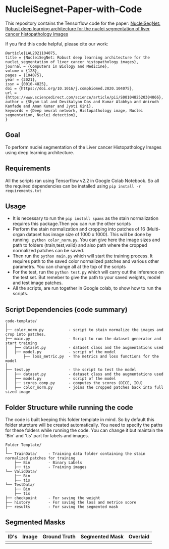 # NucleiSegnet-Paper-with-Code
This repository contains the Tensorflow code for the paper:
[NucleiSegNet: Robust deep learning architecture for the nuclei segmentation of liver cancer histopathology images](https://www.sciencedirect.com/science/article/abs/pii/S0010482520304066)

If you find this code helpful, please cite our work:
```
@article{LAL2021104075,
title = {NucleiSegNet: Robust deep learning architecture for the nuclei segmentation of liver cancer histopathology images},
journal = {Computers in Biology and Medicine},
volume = {128},
pages = {104075},
year = {2021},
issn = {0010-4825},
doi = {https://doi.org/10.1016/j.compbiomed.2020.104075},
url = {https://www.sciencedirect.com/science/article/pii/S0010482520304066},
author = {Shyam Lal and Devikalyan Das and Kumar Alabhya and Anirudh Kanfade and Aman Kumar and Jyoti Kini},
keywords = {Deep neural network, Histopathology image, Nuclei segmentation, Nuclei detection},
}
```
## Goal
To perform nuclei segmentation of the Liver cancer Histopathology Images using deep learning architecture.

## Requirements
All the scripts ran using Tensorflow v2.2 in Google Colab Notebook. So all the required dependencies can be installed using
```pip install -r requirements.txt```

## Usage
* It is necessary to run the ```pip install spams``` as the stain normalization requires this package.Then you can run the other scripts
* Perform the stain normalization and cropping into patches of 16 (Multi-organ dataset has image size of 1000 x 1000). This will be done by running ``` python color_norm.py```. You can give here the image sizes and path to folders (train,test,valid) and also path where the cropped normalized patches can be saved.
* Then run the ```python main.py``` which will start the training process. It requires path to the saved color normalized patches and various other parametrs. You can change all at the top of the scripts
* For the test, run the ```python test.py``` which will carry out the inference on the test set. But remeber to give the path to your saved weights, model and test image patches.
* All the scripts, are run together in Google colab, to show how to run the scripts.

## Script Dependencies (code summary)
```
code-template/
│
├── color_norm.py           - script to stain normalize the images and crop into patches.
├── main.py                 - Script to run the dataset generator and start training 
│   ├── dataset.py          - dataset class and the augmentations used
│   ├── model.py            - script of the model
│       ├── loss_metric.py  - The metrics and loss functions for the model
│   
├── test.py                 - the script to test the model 
│   ├── dataset.py          - dataset class and the augmentations used
│   ├── model.py            - script of the model
│   ├── scores_comp.py      - computes the scores (DICE, IOU)
│   ├── color_norm.py       - joins the cropped patches back into full sized image
```

## Folder Structure while running the code
The code is built keeping this folder template in mind. So by default this folder sturcture will be created automatically. You need to specify the paths for these folders while running the code.  You can change it but maintain the 'Bin' and 'tis' part for labels and images.
```
Folder Template/
│
└── TrainData/     - Training data folder containing the stain normalized patches for training
    ├── Bin        - Binary Labels
    ├── tis        - Training images
└── ValidData/     
    ├── Bin  
    ├── tis 
└── TestData/      
    ├── Bin  
    ├── tis 
├── checkpoint     - For saving the weight
├── history        - For saving the loss and metrice score
├── results        - For saving the segmented mask
```

## Segmented Masks

| ID's    | Image  |    Ground Truth | Segmented Mask   |    Overlaid | 
| ----------- | ----------- | ----------- | ----------- | ----------- |
|    |    |    |   |





